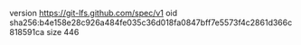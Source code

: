 version https://git-lfs.github.com/spec/v1
oid sha256:b4e158e28c926a484fe035c36d018fa0847bff7e5573f4c2861d366c818591ca
size 446
